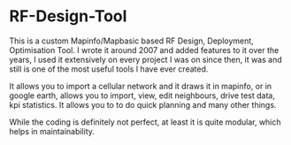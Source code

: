 # RF-Design-Tool
This is a custom Mapinfo/Mapbasic based RF Design, Deployment, Optimisation Tool.  I wrote it around 2007 and added features to it over the years, I used it extensively on every project I was on since then, it was and still is one of the most useful tools I have ever created.

It allows you to import a cellular network and it draws it in mapinfo, or in google earth, allows you to import, view, edit neighbours, drive test data, kpi statistics.  It allows you to to do quick planning and many other things.

While the coding is definitely not perfect, at least it is quite modular, which helps in maintainability.
